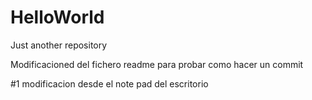 # HelloWorld
Just another repository


Modificacioned del fichero readme para probar como hacer un commit

#1
modificacion desde el note pad del escritorio